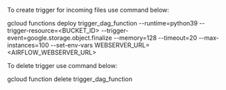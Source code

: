 To create trigger for incoming files use command below:

gcloud functions deploy trigger_dag_function --runtime=python39 --trigger-resource=<BUCKET_ID> --trigger-event=google.storage.object.finalize --memory=128 --timeout=20 --max-instances=100 --set-env-vars WEBSERVER_URL=<AIRFLOW_WEBSERVER_URL>

To delete trigger use command below:

gcloud function delete trigger_dag_function
